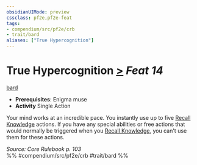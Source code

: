 ```yaml
---
obsidianUIMode: preview
cssclass: pf2e,pf2e-feat
tags:
- compendium/src/pf2e/crb
- trait/bard
aliases: ["True Hypercognition"]
---
```

# True Hypercognition  [>](../../Rules/core-rulebook/chapter-9-playing-the-game.md#Actions "Single Action") *Feat 14*  
[bard](../../Rules/traits/bard.md)  

- **Prerequisites**: Enigma muse
- **Activity** Single Action

Your mind works at an incredible pace. You instantly use up to five [Recall Knowledge](../../Rules/actions/recall-knowledge.md) actions. If you have any special abilities or free actions that would normally be triggered when you [Recall Knowledge](../../Rules/actions/recall-knowledge.md), you can't use them for these actions.

*Source: Core Rulebook p. 103*  
%% #compendium/src/pf2e/crb #trait/bard %%